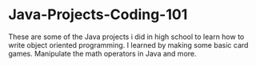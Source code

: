 # Java-Projects-Coding-101
These are some of the Java projects i did in high school to learn how to write object oriented programming. 
I learned by making some basic card games. Manipulate the math operators in Java and more.
